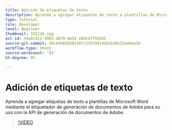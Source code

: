 ```yaml
---
title: Adición de etiquetas de texto
description: Aprenda a agregar etiquetas de texto a plantillas de Microsoft Word mediante el etiquetador de generación de documentos de Adobe para su uso con la API de generación de documentos de Adobe
type: Tutorial
role: Developer
level: Beginner
thumbnail: 332116.jpg
exl-id: 59a0c912-9965-4bf9-8834-28d1dff91055
source-git-commit: 49c64965668518fc33539914db1b50132a40ee34
workflow-type: tm+mt
source-wordcount: '51'
ht-degree: 0%

---
```


# Adición de etiquetas de texto

Aprenda a agregar etiquetas de texto a plantillas de Microsoft Word mediante el etiquetador de generación de documentos de Adobe para su uso con la API de generación de documentos de Adobe.

>[!VIDEO](https://video.tv.adobe.com/v/332116?hidetitle=true)
